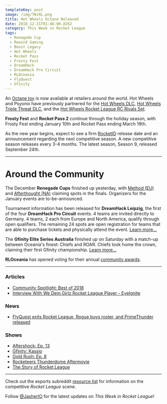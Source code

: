 ```yaml
---
templateKey: post
image: /img/TWiRL.png
title: Hot Wheels Octane Released
date: 2018-12-21T01:46:00.826Z
category: This Week in Rocket League
tags:
  - Renegade Cup
  - Rewind Gaming
  - Boost Legacy
  - Hot Wheels
  - Rocket Pass
  - Frosty Fest
  - DreamHack
  - DreamHack Pro Circuit
  - RLOceania
  - FlyQuest
  - Gfinity
---
```

An [Octane toy](https://www.rocketleague.com/news/rocket-league-hot-wheels-toy/) is now available at retailers around the world. Hot Wheels and Psyonix have previously partnered for the [Hot Wheels DLC](https://www.rocketleague.com/news/hot-wheels-coming-to-rocket-league/), [Hot Wheels Triple Threat DLC](https://www.rocketleague.com/news/new-hot-wheels-triple-threat-dlc-pack-september-24/), and the [Hot Wheels Rocket League RC Rivals Set](https://www.rocketleague.com/news/hot-wheels-rocket-league-rc-rivals-set-november-1/). 

**Frosty Fest** and **Rocket Pass 2** continue through the holiday season, with Frosty Fest ending January 10th and Rocket Pass ending March 19th. 

As the new year begins, expect to see a firm [RocketID](https://www.rocketleague.com/news/rocket-league-roadmap-fall-2018/) release date and an announcement regarding the next competitive season. A new competitive season releases every 3-4 months. The latest season, Season 9, released September 24th. 

---

# Around the Community

The December **Renegade Cups** finished up yesterday, with [Method (EU)](https://liquipedia.net/rocketleague/Renegade_Cup/Europe/Rewind_Gaming/Neon_Dream) and [Afterthought (NA)](https://liquipedia.net/rocketleague/Renegade_Cup/North_America/Boost_Legacy/Whiteout) claiming spots in the finals. Organizers for the January events are to-be-announced.

Tournament information has been released for **DreamHack Leipzig**, the first of the four **DreamHack Pro Circuit** events. 4 teams are invited directly to Germany. 4 teams, 2 each from Europe and North America, qualify through open qualifiers. The remaining 24 spots are open registration for teams that are able to purchase tickets and physically attend the event. [Learn more...](https://dreamhack.com/procircuit/)

The **Gfinity Elite Series Australia** finished up on Saturday with a match-up between Oceania's finest: Chiefs and ROAR. Chiefs took home the crown, claiming their first Gfinity championship. [Learn more...](https://liquipedia.net/rocketleague/Gfinity/Australia/Elite_Series/Season_2)

**RLOceania** has opened voting for their annual [community awards](https://twitter.com/RLOceania/status/1075994274565623809). 

---

### Articles

* [Community Spotlight: Best of 2018](https://www.rocketleague.com/news/community-spotlight--best-of-2018/)
* [Interview With We Dem Girlz Rocket League Player - EyeIgnite](http://dignitas.gg/articles/blogs/rocket-league/13260/interview-with-we-dem-girlz-rocket-league-player-eyeignite)

### News

* [FlyQuest exits Rocket League, Rogue buys roster, and PrimeThunder released](https://twitter.com/FlyQuestSports/status/1075873632180731906?s=19)

### Shows

* [Aftershock: Ep. 13](https://www.youtube.com/watch?v=A-eTG8o_aiQ)
* [Gfinity: Kassio](https://twitter.com/Gfinity/status/1075365320393674752)
* [Gold Rush: Ep. 8](https://www.youtube.com/watch?v=CQcOAsooPsQ)
* [Rocketeers Thunderdome Aftermovie](https://www.youtube.com/watch?v=PfSoeVjmgUg)
* [The Story of Rocket League](https://www.youtube.com/watch?v=O3NZSIX59AE)

---

Check out the esports subreddit [resource list](https://www.reddit.com/r/RocketLeagueEsports/wiki/links) for information on the competitive *Rocket League* scene.

Follow [@JasherIO](https://twitter.com/JasherIO) for the latest updates on *This Week in Rocket League*!

